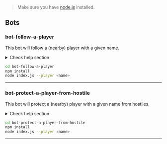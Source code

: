 > Make sure you have [node.js](https://nodejs.org/en/download) installed.

## Bots

### bot-follow-a-player

This bot will follow a (nearby) player with a given name.

<details>
  <summary>Check help section</summary>

  ```
  Usage: index.js --player <name> [--interval <ms>] [--range <blocks>] [--bot
  <name>]

  Options:
        --version   Show version number                                  [boolean]
    -p, --player    Name of the player to follow               [string] [required]
    -i, --interval  Interval in ms to check for the player [number] [default: 500]
    -r, --range     Range in blocks to check for the player  [number] [default: 3]
    -b, --bot       Name for the bot                     [string] [default: "bot"]
    -h, --help      Show help                                            [boolean]
  ```
</details>

```bash
cd bot-follow-a-player
npm install
node index.js --player <name>
```

---

### bot-protect-a-player-from-hostile

This bot will protect a (nearby) player with a given name from hostiles.

<details>
  <summary>Check help section</summary>

  ```
  Usage: index.js --player <name> [--interval <ms>] [--range <blocks>] [--bot
  <name>]

  Options:
        --version   Show version number                                  [boolean]
    -p, --player    Name of the player to follow               [string] [required]
    -i, --interval  Interval in ms to check for the player [number] [default: 500]
    -r, --range     Range in blocks to check for the player and hostiles
                                                            [number] [default: 3]
    -b, --bot       Name for the bot                     [string] [default: "bot"]
    -h, --help      Show help                                            [boolean]
  ```
</details>

```bash
cd bot-protect-a-player-from-hostile
npm install
node index.js --player <name>
```

---